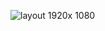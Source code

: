 ![layout 1920x 1080](https://github.com/user-attachments/assets/ab270092-ad70-4655-a51a-1b95f578b7d8)
